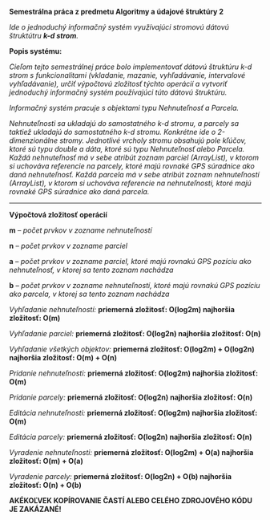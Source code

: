 **Semestrálna práca z predmetu Algoritmy a údajové štruktúry 2**

_Ide o jednoduchý informačný systém využívajúci stromovú dátovú štruktútru **k-d strom**._


**Popis systému:**

_Cieľom tejto semestrálnej práce bolo implementovať dátovú štruktúru k-d strom s funkcionalitami (vkladanie, mazanie, vyhľadávanie, intervalové vyhľadávanie), určiť výpočtovú zložitosť týchto operácií a vytvoriť jednoduchý informačný systém používajúci túto dátovú štruktúru._

_Informačný systém pracuje s objektami typu Nehnuteľnosť a Parcela._

_Nehnuteľnosti sa ukladajú do samostatného k-d stromu, a parcely sa taktiež ukladajú do samostatného k-d stromu. Konkrétne ide o 2-dimenzionálne stromy.
Jednotlivé vrcholy stromu obsahujú pole kľúčov, ktoré sú typu double a dáta, ktoré sú typu Nehnuteľnosť alebo Parcela. Každá nehnuteľnosť má v sebe atribút zoznam parciel (ArrayList), v ktorom si uchováva referencie na parcely, ktoré majú rovnaké GPS súradnice ako daná nehnuteľnosť. Každá parcela má v sebe atribút zoznam nehnuteľností (ArrayList), v ktorom si uchováva referencie na nehnuteľnosti, ktoré majú rovnaké GPS súradnice ako daná parcela._

---------------------------------
**Výpočtová zložitosť operácií**

**m** – _počet prvkov v zozname nehnuteľností_

**n** – _počet prvkov v zozname parciel_

**a** – _počet prvkov v zozname parciel, ktoré majú rovnakú GPS pozíciu ako nehnuteľnosť, v ktorej sa tento zoznam nachádza_

**b** – _počet prvkov v zozname nehnuteľností, ktoré majú rovnakú GPS pozíciu ako parcela, v ktorej sa tento zoznam nachádza_

_Vyhľadanie nehnuteľností:_ **priemerná zložitosť: O(log2m)        najhoršia zložitosť: O(m)**

_Vyhľadanie parciel:_ **priemerná zložitosť: O(log2n)        najhoršia zložitosť: O(n)**

_Vyhľadanie všetkých objektov:_ **priemerná zložitosť: O(log2m) + O(log2n)        najhoršia zložitosť: O(m) + O(n)**

_Pridanie nehnuteľnosti:_ **priemerná zložitosť: O(log2m)        najhoršia zložitosť: O(m)**

_Pridanie parcely:_ **priemerná zložitosť: O(log2n)        najhoršia zložitosť: O(n)**

_Editácia nehnuteľnosti:_ **priemerná zložitosť: O(log2m)        najhoršia zložitosť: O(m)**

_Editácia parcely:_ **priemerná zložitosť: O(log2n)        najhoršia zložitosť: O(n)**

_Vyradenie nehnuteľnosti:_ **priemerná zložitosť: O(log2m) + O(a)        najhoršia zložitosť: O(m) + O(a)**

_Vyradenie parcely:_ **priemerná zložitosť: O(log2n) + O(b)        najhoršia zložitosť: O(n) + O(b)**


**AKÉKOĽVEK KOPÍROVANIE ČASTÍ ALEBO CELÉHO ZDROJOVÉHO KÓDU JE ZAKÁZANÉ!** 
